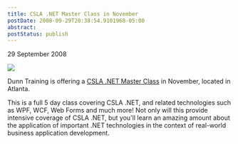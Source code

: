 ```yaml
---
title: CSLA .NET Master Class in November
postDate: 2008-09-29T20:38:54.9101968-05:00
abstract: 
postStatus: publish
---
```

29 September 2008

![](http://www.lhotka.net/images/csla_logo1_42.png)

Dunn Training is offering a [CSLA .NET Master Class](http://www.dunntraining.com/training/cslamasterclass.htm) in November, located in Atlanta.

This is a full 5 day class covering CSLA .NET, and related technologies such as WPF, WCF, Web Forms and much more! Not only will this provide intensive coverage of CSLA .NET, but you'll learn an amazing amount about the application of important .NET technologies in the context of real-world business application development.
